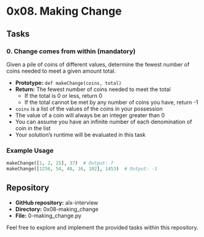 # 0x08. Making Change

## Tasks

### 0. Change comes from within (mandatory)

Given a pile of coins of different values, determine the fewest number of coins needed to meet a given amount total.

- **Prototype:** `def makeChange(coins, total)`
- **Return:** The fewest number of coins needed to meet the total
  - If the total is 0 or less, return 0
  - If the total cannot be met by any number of coins you have, return -1
- `coins` is a list of the values of the coins in your possession
- The value of a coin will always be an integer greater than 0
- You can assume you have an infinite number of each denomination of coin in the list
- Your solution’s runtime will be evaluated in this task

### Example Usage

```python
makeChange([1, 2, 25], 37)  # Output: 7
makeChange([1256, 54, 48, 16, 102], 1453)  # Output: -1
```

## Repository

- **GitHub repository:** alx-interview
- **Directory:** 0x08-making_change
- **File:** 0-making_change.py

Feel free to explore and implement the provided tasks within this repository.
